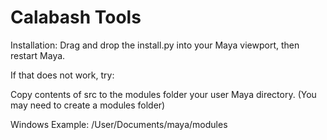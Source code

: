 # Calabash Tools

Installation:
Drag and drop the install.py into your Maya viewport, then restart Maya.

If that does not work, try:

Copy contents of src to the modules folder your user Maya directory. (You may need to create a modules folder)

Windows Example: /User/Documents/maya/modules

